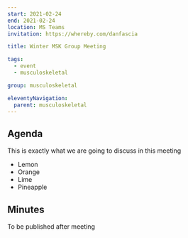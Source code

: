 ```yaml
---
start: 2021-02-24
end: 2021-02-24
location: MS Teams
invitation: https://whereby.com/danfascia

title: Winter MSK Group Meeting

tags:
  - event
  - musculoskeletal

group: musculoskeletal

eleventyNavigation:
  parent: musculoskeletal
---
```


## Agenda

This is exactly what we are going to discuss in this meeting

* Lemon
* Orange
* Lime
* Pineapple

## Minutes

To be published after meeting